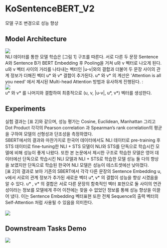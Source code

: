 # KoSentenceBERT_V2
모델 구조 변경으로 성능 향상

## Model Architecture 
<img src= "https://user-images.githubusercontent.com/55969260/98637180-710bbe80-236b-11eb-9818-864f14610f40.png"> <br>
NLI 데이터를 통한 모델 학습은 [그림 1] 구조를 따른다. 서로 다른 두 문장 Sentence A와 Sentence B가 BERT Embedding 후 Pooling을 거쳐 u와 v 벡터로 나오게 된다. u와 v 벡터 사이의 거리를 나타내는 벡터인 |u-v|와의 결합과 더불어 두 문장 사이의 관계 정보가 더해진 벡터 u* 와 v* 결합이 추가된다. u* 와 v* 의 계산은 'Attention is all you need' 에서 제시된 Multi-head Attention 방법과 유사하게 진행된다. : <br>
<img src= "https://user-images.githubusercontent.com/55969260/97126995-b4ffa080-177b-11eb-8a0a-c2ac48cd52b6.png"> <br>
u* 와 v* 를 나머지와 결합하여 최종적으로 (u, v, |u-v|, u*, v*) 벡터를 생성한다. 

## Experiments
실험 결과는 [표 2]와 같으며,  성능 평가는 Cosine, Euclidean, Manhattan 그리고 Dot Product 각각의 Pearson correlation 과 Spearman’s rank correlation의 평균을 구하여 모델의 선형성과 단조성을 측정하였다. <br> SBERT에서의 결과와 마찬가지로 한국어 데이터에서도 NLI 데이터로 pre-training 후 STS 데이터로 fine-tuning한 NLI + STS 모델이 NLI와 STS를 단독으로 학습시킨 모델에 비해 성능이 좋게 나왔다. 또한 본 논문에서 제시한 구조로 학습한 모델은 영어 데이터에선 단독으로 학습시킨 NLI 모델과 NLI + STS로 학습한 모델 성능 둘 다의 향상을 보였지만 단독으로 학습된 한국어 NLI 모델은 성능이 테스트셋에선 낮아졌다.   <br> [표 2]의 결과로 보아 기존의 SBERT에서 각각 다른 문장의 Sentence Embedding u, v에서 서로의 관계 정보가 추가된 새로운 벡터 u*, v* 의 결합이 성능을 향상 시켰음을 알 수 있다. u* , v* 의 결합은 서로 다른 문장의 함축적인 벡터 표현으로 둘 사이의 연관성이라는 정보를 모델에게 주어 이전에는 찾을 수 없었던 정보를 통해 성능 향상을 이끌어 냈다. 이는 Sentence Embedding 벡터표현 또한 전체 Sequence의 출력 벡터의 Self-Attention 처럼 사용될 수 있음을 의미한다. <br><br>
<img src = "https://user-images.githubusercontent.com/55969260/98637937-803f3c00-236c-11eb-9eee-f11093cedecd.png"> <br>

## Downstream Tasks Demo
<img src = "https://user-images.githubusercontent.com/55969260/97133748-5b54a180-178e-11eb-8c80-04291456d561.gif"> <br>
